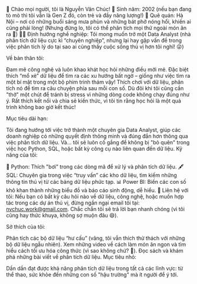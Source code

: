 
👋 Chào mọi người, tôi là Nguyễn Văn Chúc!
🎂 Sinh năm: 2002 (nếu bạn đang tò mò thì tôi vẫn là Gen Z đó, còn trẻ và đầy năng lượng!)
📍 Quê quán: Hà Nội – nơi có những buổi sáng mưa phùn và những bát phở nóng hổi, khiến ai cũng phải lòng! (Nhưng đừng lo, tôi có thể phân tích mọi thứ ngoài món ăn ra 🤣)
🧑‍💻 Định hướng nghề nghiệp: Tôi mong muốn trở một Data Analyst (nhà phân tích dữ liệu cực kì “chuyên nghiệp”, nhưng lại hay gặp vấn đề trong việc phân tích lý do tại sao ai cũng thấy cuộc sống thú vị hơn tôi nghĩ! 😜)

Về bản thân tôi:

Đam mê công nghệ và luôn khao khát học hỏi những điều mới mẻ. Đặc biệt thích “mổ xẻ” dữ liệu để tìm ra các xu hướng bất ngờ – giống như việc tìm ra một bí mật trong một bộ phim trinh thám vậy!
Thích chơi với dữ liệu, phân tích nó để tìm ra câu chuyện phía sau mỗi con số. Dù đôi khi tôi cũng cần "thở" một chút để tránh bị stress vì những dòng code không chạy đúng như ý.
Rất thích kết nối và chia sẻ kiến thức, vì tôi tin rằng học hỏi là một quá trình không bao giờ kết thúc!

Mục tiêu dài hạn:

Tôi đang hướng tới việc trở thành một chuyên gia Data Analyst, giúp các doanh nghiệp có những quyết định thông minh và đúng đắn hơn thông qua việc phân tích dữ liệu.
Và... tôi sẽ luôn cố gắng để không bị "bỏ quên" trong việc học Python, SQL, hoặc bất kỳ công cụ nào liên quan đến dữ liệu.
Kỹ năng của tôi:

🐍 Python: Thích "bơi" trong các dòng mã để xử lý và phân tích dữ liệu.
🖋️ SQL: Chuyên gia trong việc “truy vấn” các kho dữ liệu, tìm kiếm những thông tin thú vị từ các bảng dữ liệu phức tạp.
📊 Power BI: Biến các con số khô khan thành những biểu đồ và báo cáo sinh động, dễ hiểu.
📧 Liên hệ với tôi: Nếu bạn có bất kỳ câu hỏi nào về dữ liệu, công nghệ, hoặc muốn hợp tác trong các dự án thú vị, đừng ngần ngại email tôi tại: nvchuc.work@gmail.com. Chắc chắn tôi sẽ trả lời bạn nhanh chóng (vì tôi cũng hay thức khuya, không sợ muộn đâu 😄).

Sở thích của tôi:

Phân tích các bộ dữ liệu “hư cấu” (vâng, tôi vẫn thích thử thách với những bộ dữ liệu ngẫu nhiên).
Xem những video về cách làm món ăn ngon và tìm hiểu cách tối ưu hóa công thức (vì sao không chứ? 🤔).
Đọc sách và khám phá những bài viết về phân tích dữ liệu.
Mục tiêu nhỏ:

Dần dần đạt được khả năng phân tích dữ liệu trong tất cả các lĩnh vực: từ thể thao, sức khỏe đến những con số "hậu trường" mà ít người để ý tới.
